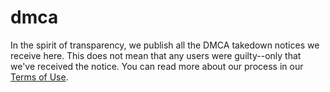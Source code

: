 # dmca
In the spirit of transparency, we publish all the DMCA takedown notices we receive here. This does not mean that any users were guilty--only that we've received the notice. You can read more about our process in our [Terms of Use](http://gamejolt.com/terms#notice-to-copyright-and-trademark-owners).
